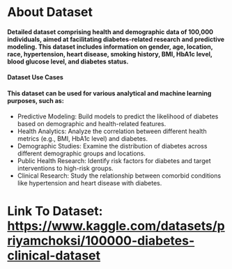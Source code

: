 # About Dataset

#### Detailed dataset comprising health and demographic data of 100,000 individuals, aimed at facilitating diabetes-related research and predictive modeling. This dataset includes information on gender, age, location, race, hypertension, heart disease, smoking history, BMI, HbA1c level, blood glucose level, and diabetes status.

#### Dataset Use Cases
#### This dataset can be used for various analytical and machine learning purposes, such as:

- Predictive Modeling: Build models to predict the likelihood of diabetes based on demographic and health-related features.
- Health Analytics: Analyze the correlation between different health metrics (e.g., BMI, HbA1c level) and diabetes.
- Demographic Studies: Examine the distribution of diabetes across different demographic groups and locations.
- Public Health Research: Identify risk factors for diabetes and target interventions to high-risk groups.
- Clinical Research: Study the relationship between comorbid conditions like hypertension and heart disease with diabetes.

# Link To Dataset: https://www.kaggle.com/datasets/priyamchoksi/100000-diabetes-clinical-dataset
